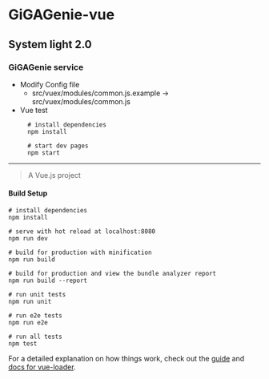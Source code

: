 # GiGAGenie-vue

## System light 2.0

### GiGAGenie service

- Modify Config file
  - src/vuex/modules/common.js.example -> src/vuex/modules/common.js
- Vue test
  ```
    # install dependencies
    npm install

    # start dev pages
    npm start
  ```

--------------------------------------------------

> A Vue.js project

#### Build Setup

```
# install dependencies
npm install

# serve with hot reload at localhost:8080
npm run dev

# build for production with minification
npm run build

# build for production and view the bundle analyzer report
npm run build --report

# run unit tests
npm run unit

# run e2e tests
npm run e2e

# run all tests
npm test
```

For a detailed explanation on how things work, check out the [guide](http://vuejs-templates.github.io/webpack/) and [docs for vue-loader](http://vuejs.github.io/vue-loader).
